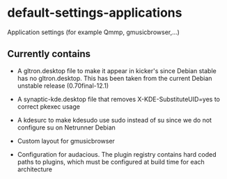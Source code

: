 # default-settings-applications
Application settings (for example Qmmp, gmusicbrowser,...)

## Currently contains

* A gltron.desktop file to make it appear in kicker's since Debian stable has
  no gltron.desktop. This has been taken from the current Debian unstable
  release (0.70final-12.1)

* A synaptic-kde.desktop file that removes X-KDE-SubstituteUID=yes to correct
  pkexec usage

* A kdesurc to make kdesudo use sudo instead of su since we do not configure su
  on Netrunner Debian

* Custom layout for gmusicbrowser

* Configuration for audacious. The plugin registry contains hard coded paths
  to plugins, which must be configured at build time for each architecture
